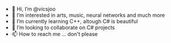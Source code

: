 - 👋 Hi, I’m @vicsjoo
- 👀 I’m interested in arts, music, neural networks and much more
- 🌱 I’m currently learning C++, altough C# is beautiful
- 💞️ I’m looking to collaborate on C# projects
- 📫 How to reach me ... don't please

<!---
vicsjoo/vicsjoo is a ✨ special ✨ repository because its `README.md` (this file) appears on your GitHub profile.
You can click the Preview link to take a look at your changes.
--->

